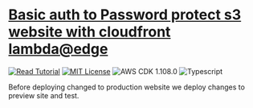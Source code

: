 # [Basic auth to Password protect s3 website with cloudfront lambda@edge](https://apoorv.blog/password-protect-s3-static-site/)

[![Read Tutorial](https://badgen.now.sh/badge/Read/Tutorial/purple)](https://apoorv.blog/password-protect-s3-static-site/)
[![MIT License](https://badgen.now.sh/badge/License/MIT/blue)](https://github.com/apoorvmote/cdk-examples/blob/master/License.md)
![AWS CDK 1.108.0](https://badgen.net/badge/aws-cdk/1.108.0/yellow)
![Typescript](https://badgen.net/badge/icon/typescript?icon=typescript&label)

Before deploying changed to production website we deploy changes to preview site and test.